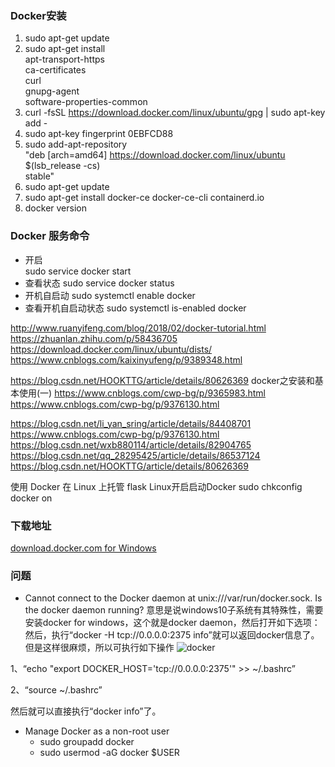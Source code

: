 


### Docker安装
1. sudo apt-get update
1. sudo apt-get install \
    apt-transport-https \
    ca-certificates \
    curl \
    gnupg-agent \
    software-properties-common
1. curl -fsSL https://download.docker.com/linux/ubuntu/gpg | sudo apt-key add -
1. sudo apt-key fingerprint 0EBFCD88
1. sudo add-apt-repository \
   "deb [arch=amd64] https://download.docker.com/linux/ubuntu \
   $(lsb_release -cs) \
   stable"
1. sudo apt-get update
1. sudo apt-get install docker-ce docker-ce-cli containerd.io
1. docker version    

### Docker 服务命令
* 开启  
sudo service docker start
* 查看状态
sudo service docker status
* 开机自启动
sudo systemctl enable docker
* 查看开机自启动状态
sudo systemctl is-enabled docker



http://www.ruanyifeng.com/blog/2018/02/docker-tutorial.html
https://zhuanlan.zhihu.com/p/58436705
https://download.docker.com/linux/ubuntu/dists/
https://www.cnblogs.com/kaixinyufeng/p/9389348.html

https://blog.csdn.net/HOOKTTG/article/details/80626369
docker之安装和基本使用(一)
https://www.cnblogs.com/cwp-bg/p/9365983.html
https://www.cnblogs.com/cwp-bg/p/9376130.html

https://blog.csdn.net/li_yan_sring/article/details/84408701
https://www.cnblogs.com/cwp-bg/p/9376130.html
https://blog.csdn.net/wxb880114/article/details/82904765
https://blog.csdn.net/qq_28295425/article/details/86537124
https://blog.csdn.net/HOOKTTG/article/details/80626369

使用 Docker 在 Linux 上托管 flask
Linux开启启动Docker
sudo chkconfig docker on 

### 下载地址
[download.docker.com for Windows](https://download.docker.com/win/stable/Docker%20for%20Windows%20Installer.exe)

### 问题
* Cannot connect to the Docker daemon at unix:///var/run/docker.sock. Is the docker daemon running? 
意思是说windows10子系统有其特殊性，需要安装docker for windows，这个就是docker daemon，然后打开如下选项：
然后，执行“docker -H tcp://0.0.0.0:2375 info”就可以返回docker信息了。但是这样很麻烦，所以可执行如下操作
![docker](https://github.com/androllen/WeWSL/blob/master/0x02-Windows%20Subsystem%20for%20Linux(WSL)/7.Docker/Assets/20180608175713938.jpg)

1、“echo "export DOCKER_HOST='tcp://0.0.0.0:2375'" >> ~/.bashrc”

2、“source ~/.bashrc”

然后就可以直接执行“docker info”了。
* Manage Docker as a non-root user
    * sudo groupadd docker
    * sudo usermod -aG docker $USER
    
